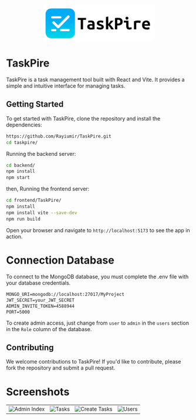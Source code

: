 <p align="center">
    <picture>
        <source media="(prefers-color-scheme: dark)" srcset="./Logo/TaskPire_Dark.png">
        <source media="(prefers-color-scheme: light)" srcset="./Logo/TaskPire_Light.png">
        <img alt="TaskSquad Logo" src="./Logo/TaskPire_Light.png">
    </picture>
</p>

# TaskPire

TaskPire is a task management tool built with React and Vite. It provides a simple and intuitive interface for managing tasks.

## Getting Started

To get started with TaskPire, clone the repository and install the dependencies:

```bash
https://github.com/Rayiumir/TaskPire.git
cd taskpire/
```

Running the backend server:

```bash
cd backend/
npm install
npm start
```

then, Running the frontend server:

```bash
cd frontend/TaskPire/
npm install
npm install vite --save-dev
npm run build
```

Open your browser and navigate to `http://localhost:5173` to see the app in action.

# Connection Database

To connect to the MongoDB database, you must complete the .env file with your database credentials.

```
MONGO_URI=mongodb://localhost:27017/MyProject
JWT_SECRET=your_JWT_SECRET
ADMIN_INVITE_TOKEN=4588944
PORT=5000
```

To create admin access, just change from `user` to `admin` in the `users` section in the `Role` column of the database.

## Contributing

We welcome contributions to TaskPire! If you'd like to contribute, please fork the repository and submit a pull request.

# Screenshots

<table class="table">
  <tbody>
    <tr>
      <td>
        <img src="../TaskPire/Screenshots/1.png" width="100%" alt="Admin Index">
      </td>
      <td>
        <img src="../TaskPire/Screenshots/2.png" width="100%" alt="Tasks">
      </td>
      <td>
        <img src="../TaskPire/Screenshots/3.png" width="100%" alt="Create Tasks">
      </td>
      <td>
        <img src="../TaskPire/Screenshots/4.png" width="100%" alt="Users">
      </td>
    </tr>
  </tbody>
</table>
<table class="table">

